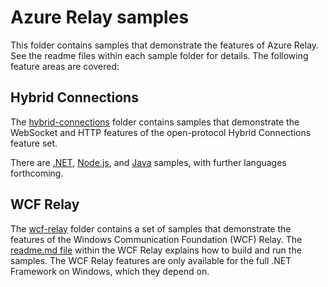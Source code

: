 # Azure Relay samples

This folder contains samples that demonstrate the features of Azure Relay. See
the readme files within each sample folder for details. The following feature
areas are covered:

## Hybrid Connections

The [hybrid-connections](./hybrid-connections) folder contains samples that
demonstrate the WebSocket and HTTP features of the open-protocol Hybrid
Connections feature set.

There are [.NET](hybrid-connections/dotnet/README.md), [Node.js](hybrid-connections/node/README.md), 
and [Java](https://github.com/Azure/azure-relay-java) samples, with further languages
forthcoming.

## WCF Relay

The [wcf-relay](./wcf-relay) folder contains a set of samples that demonstrate
the features of the Windows Communication Foundation (WCF) Relay. The
[readme.md file](wcf-relay/README.md) within the WCF Relay explains how to
build and run the samples. The WCF Relay features are only available for
the full .NET Framework on Windows, which they depend on.

